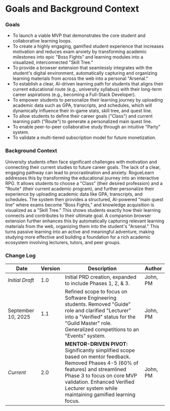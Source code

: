 # **Goals and Background Context**

### **Goals**

- To launch a viable MVP that demonstrates the core student and collaborative learning loops.
- To create a highly engaging, gamified student experience that increases motivation and reduces exam anxiety by transforming academic milestones into epic "Boss Fights" and learning modules into a visualized, interconnected "Skill Tree."
- To provide a browser extension that seamlessly integrates with the student's digital environment, automatically capturing and organizing learning materials from across the web into a personal "Arsenal."
- To establish a clear, AI-driven learning path for students that aligns their current educational route (e.g., university syllabus) with their long-term career aspirations (e.g., becoming a Full-Stack Developer).
- To empower students to personalize their learning journey by uploading academic data such as GPA, transcripts, and schedules, which will dynamically influence their in-game stats, skill tree, and quest line.
- To allow students to define their career goals ("Class") and current learning path ("Route") to generate a personalized main quest line.
- To enable peer-to-peer collaborative study through an intuitive "Party" system.
- To validate a multi-tiered subscription model for future monetization.

### **Background Context**

University students often face significant challenges with motivation and connecting their current studies to future career goals. The lack of a clear, engaging pathway can lead to procrastination and anxiety. RogueLearn addresses this by transforming the educational journey into an interactive RPG. It allows students to choose a "Class" (their desired profession) and a "Route" (their current academic program), and further personalize their experience by uploading academic data like GPA, transcripts, and schedules. The system then provides a structured, AI-powered "main quest line" where exams become "Boss Fights," and knowledge acquisition is visualized as a "Skill Tree." This shows students exactly how their learning connects and contributes to their ultimate goal. A companion browser extension further enhances this by automatically capturing relevant learning materials from the web, organizing them into the student's "Arsenal." This turns passive learning into an active and meaningful adventure, making studying more effective and building a foundation for a rich academic ecosystem involving lecturers, tutors, and peer groups.

### **Change Log**

| **Date** | **Version** | **Description** | **Author** |
| --- | --- | --- | --- |
| *Initial Draft* | 1.0 | Initial PRD creation, expanded to include Phases 1, 2, & 3. | John, PM |
| September 10, 2025 | 1.1 | Refined scope to focus on Software Engineering students. Removed "Guide" role and clarified "Lecturer" into a "Verified" status for the "Guild Master" role. Generalized competitions to an "Events" system. | John, PM |
| *Current* | 2.0 | **MENTOR-DRIVEN PIVOT:** Significantly simplified scope based on mentor feedback. Removed Phases 4-5 (60% of features) and streamlined Phase 3 to focus on core MVP validation. Enhanced Verified Lecturer system while maintaining gamified learning focus. | John, PM |